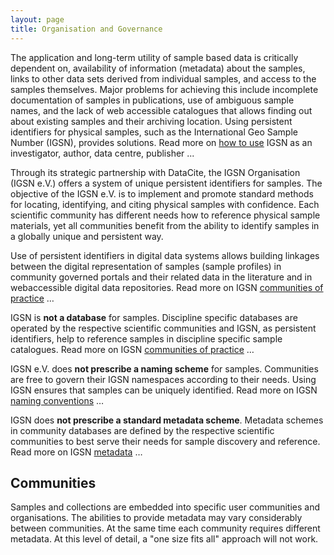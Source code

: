 ```yaml
---
layout: page
title: Organisation and Governance
---
```


The application and long-term utility of sample­ based data is critically dependent on, availability of information (metadata) about the samples, links to other data sets derived from individual samples, and access to the samples themselves. Major problems for achieving this include incomplete documentation of samples in publications, use of ambiguous sample names, and the lack of web accessible catalogues that allows finding out about existing samples and their archiving location. Using persistent identifiers for physical samples, such as the International Geo Sample Number (IGSN), provides solutions. Read more on [how to use](../syntax) IGSN as an investigator, author, data centre, publisher ...

Through its strategic partnership with DataCite, the IGSN Organisation (IGSN e.V.) offers a system of unique persistent identifiers for samples. The objective of the IGSN e.V. is to implement and promote standard methods for locating, identifying, and citing physical samples with confidence. Each scientific community has different needs how to reference physical sample materials, yet all communities benefit from the ability to identify samples in a globally unique and persistent way.

Use of persistent identifiers in digital data systems allows building linkages between the digital representation of samples (sample profiles) in community governed portals and their related data in the literature and in web­accessible digital data repositories.  Read more on IGSN [communities of practice](../communities) …

IGSN is **not a database** for samples. Discipline specific databases are operated by the respective scientific communities and IGSN, as persistent identifiers, help to reference samples in discipline specific sample catalogues. Read more on IGSN [communities of practice](../communities) …

IGSN e.V. does **not prescribe a naming scheme** for samples. Communities are free to govern their IGSN namespaces according to their needs. Using IGSN ensures that samples can be uniquely identified. Read more on IGSN [naming conventions](../syntax) …

IGSN does **not prescribe a standard metadata scheme**. Metadata schemes in community databases are defined by the respective scientific communities to best serve their needs for sample discovery and reference. Read more on IGSN [metadata](../metadata) …

## Communities ##

Samples and collections are embedded into specific user communities and organisations. The abilities to provide metadata may vary considerably between communities. At the same time each community requires different metadata. At this level of detail, a "one size fits all" approach will not work. 

